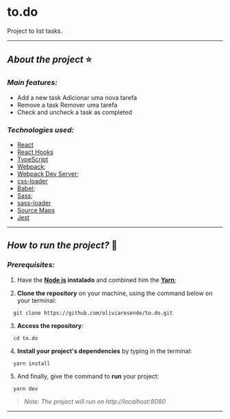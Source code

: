 # to.do

Project to list tasks.

****
## *About the project* ⭐️
### *Main features:*

- Add a new task Adicionar uma nova tarefa
- Remove a task Remover uma tarefa
- Check and uncheck a task as completed 

### *Technologies used:*

- [React](https://pt-br.reactjs.org/)
- [React Hooks](https://pt-br.reactjs.org/docs/hooks-intro.html)
- [TypeScript](https://www.typescriptlang.org/)
- [Webpack](https://webpack.js.org/);
- [Webpack Dev Server](https://webpack.js.org/configuration/dev-server/);
- [css-loader](https://webpack.js.org/loaders/css-loader/)
- [Babel](https://babeljs.io/);
- [Sass](https://sass-lang.com/);
- [sass-loader](https://github.com/webpack-contrib/sass-loader)
- [Source Maps](https://www.html5rocks.com/en/tutorials/developertools/sourcemaps/)
- [Jest](https://jestjs.io/docs/getting-started)

****
## *How to run the project?* 🚀
###  *Prerequisites:*
1. Have the **[Node js](https://nodejs.org/en/) instalado** and combined him the **[Yarn](https://yarnpkg.com/)**;

2. **Clone the repository** on your machine, using the command below on your terminal:

```
  git clone https://github.com/oliviaresende/to.do.git
```

3. **Access the repository**:

```
  cd to.do
```

4. **Install your project's dependencies** by typing in the terminal:

```
  yarn install
```

5. And finally, give the command to **run** your project:

```
  yarn dev
```

 > *Note: The project will run on http://localhost:8080*

 ****